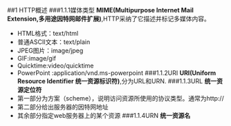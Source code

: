 ##1 HTTP概述
###1.1.1媒体类型
**MIME(Multipurpose Internet Mail Extension,多用途因特网邮件扩展)**,HTTP采纳了它描述并标记多媒体内容。

* HTML格式：text/html
* 普通ASCII文本：text/plain
* JPEG图片：image/jpeg
* GIF:image/gif
* Quicktime:video/quicktime
* PowerPoint :application/vnd.ms-powerpoint
###1.1.2URI
**URI(Uniform Resource Identifier 统一资源标识符)**,分为URL和URN.
###1.1.3URL
**统一资源定位符**
* 第一部分为方案（scheme），说明访问资源所使用的协议类型。通常为http://
* 第二部分给出服务器的因特网地址
* 其余部分指定web服务器上的某个资源
###1.1.4URN
**统一资源名**
##